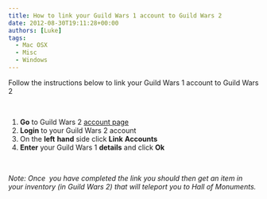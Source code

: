 ```yaml
---
title: How to link your Guild Wars 1 account to Guild Wars 2
date: 2012-08-30T19:11:28+00:00
authors: [Luke]
tags:
  - Mac OSX
  - Misc
  - Windows
---
```

Follow the instructions below to link your Guild Wars 1 account to Guild Wars 2

&nbsp;

<ol start="1">
  <li>
    <strong>Go</strong> to Guild Wars 2 <a title="Guild Wars 2 Account" href="https://account.guildwars2.com/login" target="_blank">account page</a>
  </li>
  <li>
    <strong>Login</strong> to your Guild Wars 2 account
  </li>
  <li>
    On the <strong>left</strong> <strong>hand</strong> side click <strong>Link</strong> <strong>Accounts</strong>
  </li>
  <li>
    <strong>Enter</strong> your Guild Wars 1 <strong>details</strong> and click <strong>Ok</strong>
  </li>
</ol>

&nbsp;

_Note: Once  you have completed the link you should then get an item in your inventory (in Guild Wars 2) that will teleport you to Hall of Monuments._